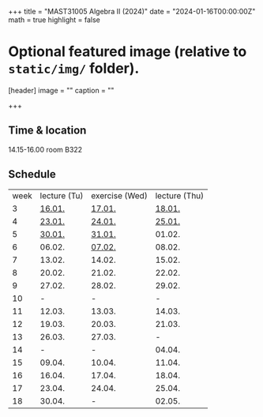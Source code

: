 +++
title = "MAST31005 Algebra II (2024)"
date = "2024-01-16T00:00:00Z"
math = true
highlight = false

# Optional featured image (relative to `static/img/` folder).
[header]
image = ""
caption = ""

+++
## Time & location
14.15-16.00 room B322

## Schedule
<table>
<tr><td>week</td><td>lecture (Tu)</td><td>exercise (Wed)</td><td>lecture (Thu)</td></tr>
<tr><td>3</td>
<td><a href="lecture01.pdf">16.01.</a></td>
<td><a href="exercise_0.pdf">17.01.</a></td>
<td><a href="lecture02.pdf">18.01.</a></td>
</tr>
<tr><td>4</td>
<td><a href="lecture03.pdf">23.01.</a></td>
<td><a href="exercise_1.pdf">24.01.</a></td>
<td><a href="lecture04.pdf">25.01.</a></td>
</tr>
<tr><td>5</td>
<td><a href="lecture05.pdf">30.01.</a></td>
<td><a href="exercise_2.pdf">31.01.</a></td>
<td>01.02.</td>
</tr>
<tr><td>6</td>
<td>06.02.</td>
<td><a href="exercise_3.pdf">07.02.</a></td>
<td>08.02.</td>
</tr>
<tr><td>7</td>
<td>13.02.</td>
<td>14.02.</td>
<td>15.02.</td>
</tr>
<tr><td>8</td>
<td>20.02.</td>
<td>21.02.</td>
<td>22.02.</td>
</tr>
<tr><td>9</td>
<td>27.02.</td>
<td>28.02.</td>
<td>29.02.</td>
</tr>
<tr><td>10</td>
<td>-</td>
<td>-</td>
<td>-</td>
</tr>
<tr><td>11</td>
<td>12.03.</td>
<td>13.03.</td>
<td>14.03.</td>
</tr>
<tr><td>12</td>
<td>19.03.</td>
<td>20.03.</td>
<td>21.03.</td>
</tr>
<tr><td>13</td>
<td>26.03.</td>
<td>27.03.</td>
<td>-</td>
</tr>
<tr><td>14</td>
<td>-</td>
<td>-</td>
<td>04.04.</td>
<tr><td>15</td>
<td>09.04.</td>
<td>10.04.</td>
<td>11.04.</td>
</tr>
<tr><td>16</td>
<td>16.04.</td>
<td>17.04.</td>
<td>18.04.</td>
</tr>
<tr><td>17</td>
<td>23.04.</td>
<td>24.04.</td>
<td>25.04.</td>
</tr>
<tr><td>18</td>
<td>30.04.</td>
<td>-</td>
<td>02.05.</td>
</tr>
</table>
